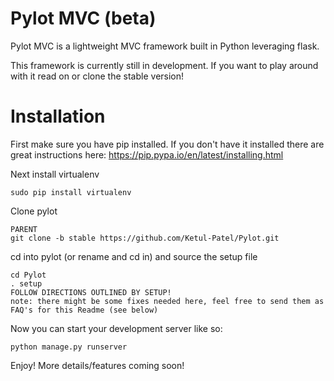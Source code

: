 # Pylot MVC (beta)
Pylot MVC is a lightweight MVC framework built in Python leveraging flask.

This framework is currently still in development. If you want to play around with it read on or clone the stable version!

# Installation

First make sure you have pip installed. If you don't have it installed there are great instructions here: https://pip.pypa.io/en/latest/installing.html

Next install virtualenv
```
sudo pip install virtualenv
```

Clone pylot
```
PARENT
git clone -b stable https://github.com/Ketul-Patel/Pylot.git
```

cd into pylot (or rename and cd in) and source the setup file
```
cd Pylot
. setup
FOLLOW DIRECTIONS OUTLINED BY SETUP!
note: there might be some fixes needed here, feel free to send them as FAQ's for this Readme (see below)
```

Now you can start your development server like so:
```
python manage.py runserver
```

Enjoy! More details/features coming soon!
